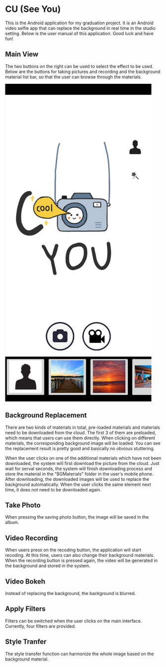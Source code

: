 # CU (See You)

This is the Android application for my graduation project. It is an Android video selfie app that can replace the background in real time in the studio setting. Below is the user manual of this application. Good luck and have fun!

## Main View
The two buttons on the right can be used to select the effect to be used. Below are the buttons for taking pictures and recording and the background material list bar, so that the user can browse through the materials. 

![](https://github.com/YufanWangYuki/Android_CU/blob/master/images/4.jpg?raw=true)


## Background Replacement
There are two kinds of materials in total, pre-loaded materials and materials need to be downloaded from the cloud. The first 3 of them are preloaded, which means that users can use them directly. When clicking on different materials, the corresponding background image will be loaded. You can see the replacement result is pretty good and basically no obvious stuttering.

When the user clicks on one of the additional materials which have not been downloaded, the system will first download the picture from the cloud. Just wait for serval seconds, the system will finish downloading process and store the material in the "BGMaterials" folder in the user's mobile phone. After downloading, the downloaded images will be used to replace the background automatically. When the user clicks the same element next time, it does not need to be downloaded again.

## Take Photo
When pressing the saving photo button, the image will be saved in the album. 

## Video Recording
When users press on the recoding button, the application will start recoding. At this time, users can also change their background materials. When the recording button is pressed again, the video will be generated in the background and stored in the system.

## Video Bokeh
Instead of replacing the background, the background is blurred.

## Apply Filters
Filters can be switched when the user clicks on the main interface. Currently, four filters are provided.

## Style Tranfer
The style transfer function can harmonize the whole image based on the background material.

